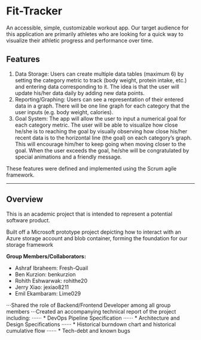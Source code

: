 # Fit-Tracker
An accessible, simple, customizable workout app.
Our target audience for this application are primarily athletes who are looking for a quick way to visualize their athletic progress and performance over time.


## Features
1. Data Storage: Users can create multiple data tables (maximum 6) by setting the category metric to track (body weight, protein intake, etc.) and entering data corresponding to it. The idea is that the user will update his/her data daily by adding new data points.
2. Reporting/Graphing: Users can see a representation of their entered data in a graph. There will be one line graph for each category that the user inputs (e.g. body weight, calories).
3. Goal System: The app will allow the user to input a numerical goal for each category metric. The user will be able to visualize how close he/she is to reaching the goal by visually observing how close his/her recent data is to the horizontal line (the goal) on each category’s graph. This will encourage him/her to keep going when moving closer to the goal. When the user exceeds the goal, he/she will be congratulated by special animations and a friendly message.

These features were defined and implemented using the Scrum agile framework.
***

## Overview
This is an academic project that is intended to represent a potential software product.

Built off a Microsoft prototype project depicting how to interact with an Azure storage account and blob container,
forming the foundation for our storage framework

**Group Members/Collaborators:**
* Ashraf Ibraheem: Fresh-Quail
* Ben Kurzion: benkurzion
* Rohith Eshwarwak: rohithe20
* Jerry Xiao: jexiao8211
* Emil Ekambaram: Lime029

⋅⋅⋅Shared the role of Backend/Frontend Developer among all group members
⋅⋅⋅Created an accompanying technical report of the project including:
⋅⋅⋅⋅⋅⋅ * DevOps Pipeline Specification
⋅⋅⋅⋅⋅⋅ * Architecture and Design Specifications
⋅⋅⋅⋅⋅⋅ * Historical burndown chart and historical cumulative flow
⋅⋅⋅⋅⋅⋅ * Tech-debt and known bugs
